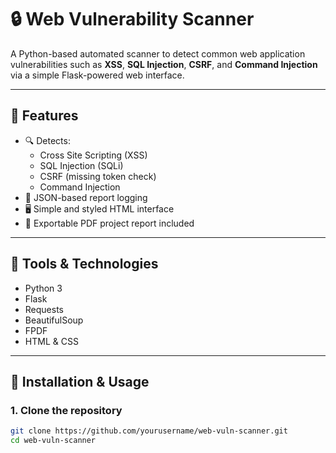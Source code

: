 # 🔒 Web Vulnerability Scanner

A Python-based automated scanner to detect common web application vulnerabilities such as **XSS**, **SQL Injection**, **CSRF**, and **Command Injection** via a simple Flask-powered web interface.

---

## 📌 Features

- 🔍 Detects:
  - Cross Site Scripting (XSS)
  - SQL Injection (SQLi)
  - CSRF (missing token check)
  - Command Injection
- 📄 JSON-based report logging
- 🖥️ Simple and styled HTML interface
- 📁 Exportable PDF project report included

---

## 🧰 Tools & Technologies

- Python 3
- Flask
- Requests
- BeautifulSoup
- FPDF
- HTML & CSS

---

## 🚀 Installation & Usage

### 1. Clone the repository
```bash
git clone https://github.com/yourusername/web-vuln-scanner.git
cd web-vuln-scanner
